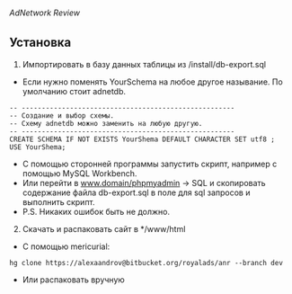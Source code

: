 ###### AdNetwork Review

Установка
------------
1. Импортировать в базу данных таблицы из /install/db-export.sql
  * Если нужно поменять YourSchema на любое другое называние. По умолчанию стоит adnetdb.
  ```
  -- -----------------------------------------------------
  -- Создание и выбор схемы.
  -- Схему adnetdb можно заменить на любую другую.
  -- -----------------------------------------------------
  CREATE SCHEMA IF NOT EXISTS YourShema DEFAULT CHARACTER SET utf8 ;
  USE YourShema;
  ```
  * С помощью сторонней программы запустить скрипт, например с помощью MySQL Workbench.
  * Или перейти в www.domain/phpmyadmin -> SQL и скопировать содержание файла db-export.sql в поле для sql запросов и выполнить скрипт.
  * P.S. Никаких ошибок быть не должно.
2. Скачать и распаковать сайт в */www/html
  * С помощью mericurial:
  ```
  hg clone https://alexaandrov@bitbucket.org/royalads/anr --branch dev
  ```
  * Или распаковать вручную

